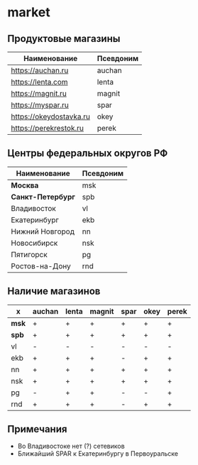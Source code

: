 # market

## Продуктовые магазины
| Наименование              | Псевдоним     |
| ------------------------- | ------------- |
| https://auchan.ru         | auchan        |
| https://lenta.com         | lenta         |
| https://magnit.ru         | magnit        |
| https://myspar.ru         | spar          |
| https://okeydostavka.ru   | okey          |
| https://perekrestok.ru    | perek         |

## Центры федеральных округов РФ
| Наименование          | Псевдоним     |
| --------------------- | ------------- |
| **Москва**            | msk           |
| **Санкт-Петербург**   | spb           |
| Владивосток           | vl            |     
| Екатеринбург          | ekb           |
| Нижний Новгород       | nn            |
| Новосибирск           | nsk           |
| Пятигорск             | pg            |
| Ростов-на-Дону        | rnd           |

## Наличие магазинов
| x         | auchan | lenta | magnit | spar | okey | perek |
| --------- | ------ | ----- | ------ | ---- | ---- | ----- |
| **msk**   | +      | +     | +      | +    | +    | +     |   
| **spb**   | +      | +     | +      | +    | +    | +     |
| vl        | -      | -     | -      | -    | -    | -     |
| ekb       | +      | +     | +      | -    | +    | +     |
| nn        | +      | +     | +      | +    | +    | +     |
| nsk       | +      | +     | +      | +    | +    | +     |
| pg        | -      | +     | +      | -    | -    | +     |
| rnd       | +      | +     | +      | -    | +    | +     |

## Примечания
- Во Владивостоке нет (?) сетевиков 
- Ближайший SPAR к Екатеринбургу в Первоуральске
